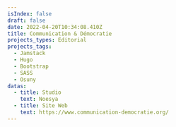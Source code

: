 ```yaml
---
isIndex: false
draft: false
date: 2022-04-20T10:34:08.410Z
title: Communication & Démocratie
projects_types: Editorial
projects_tags:
  - Jamstack
  - Hugo
  - Bootstrap
  - SASS
  - Osuny
datas:
  - title: Studio
    text: Noesya
  - title: Site Web
    text: https://www.communication-democratie.org/
---
```

